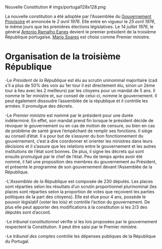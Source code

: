 Nouvelle Constitution # imgs/portugal128x128.png

La nouvelle constitution a été adoptée par l'Assemblée du [Gouvernement Provisoire](articles/07_Gouvernement_Prov.md) et annoncée le *2 avril 1976*.
Elle entre en vigueur le *25 avril 1976*, le même jours que les premières élections législatives.
Le *14 juillet 1976*, le général [Antonio Ramalho Eanes](articles/12_antonio_eanes.md) devient le premier président de la troisième République portugaise. [Mario Soares](articles/10_mario_soares.md) est choisi comme Premier ministre.

# Organisation de la troisième République

-Le *Président de la République* est élu au scrutin uninominal majoritaire (cad s’il a plus de 50% des voix au 1er tour il est directement élu, sinon un 2ème tour à lieu avec les 2 meilleurs) par les citoyens pour un mandat de 5 ans. Il nomme le 1er ministre et, sur conseil de celui-ci, nomme le gouvernement. Il peut également dissoudre l’assemblée de la république et il contrôle les armées. Il promulgue des décrets.

-Le *Premier ministre* est nommé par le président pour une durée indéterminé. En effet, son mandat prend fin lorsque le président décide de révoquer le gouvernement ou en cas de motion de censure, ou bien en cas de problème de santé grave l’empêchant de remplir ses fonctions. Il siège au conseil d’état.
 Il a pour but de s’assurer du bon fonctionnement du gouvernement, c’est à dire coordonner et orienter les ministres dans leurs décisions et il s’assure que les relations entre le gouvernement et les autres institutions de l’état sont bonnes. De plus, il signe les décrets qui sont ensuite promulgué par le chef de l’état.
 Peu de temps après avoir été nommé, il fait une proposition des membres du gouvernement au Président, et présente le programme de son gouvernement devant l’Assemblée de la République.

-L’*Assemblée de la République* est composée de 230 députés. Les places sont réparties selon les résultats d’un scrutin proportionnel plurinominal (les places sont réparties selon la proportion de votes que reçoivent les parties politiques de la part des citoyens). Elle est élue pour 4 ans, possède le pouvoir législatif (voter les lois) et contrôle l’action du gouvernement. De plus elle peut apporter des modifications à la constitution si les 2/3 des députés sont d’accord.

-Le *tribunal constitutionnel* vérifie si les lois proposées par le gouvernement respectent la Constitution. Il peut être saisi par le Premier ministre.

-Le *tribunal des comptes* contrôle les dépenses publiques de la République du Portugal.